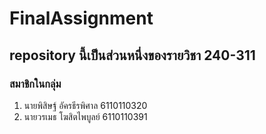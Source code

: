# FinalAssignment
## repository นี้เป็นส่วนหนึ่งของรายวิชา 240-311
### สมาชิกในกลุ่ม 
1. นายพิสิษฐ์ อัครธีรพิศาล 6110110320
2. นายวรเมธ โฆสิตไพบูลย์ 6110110391
